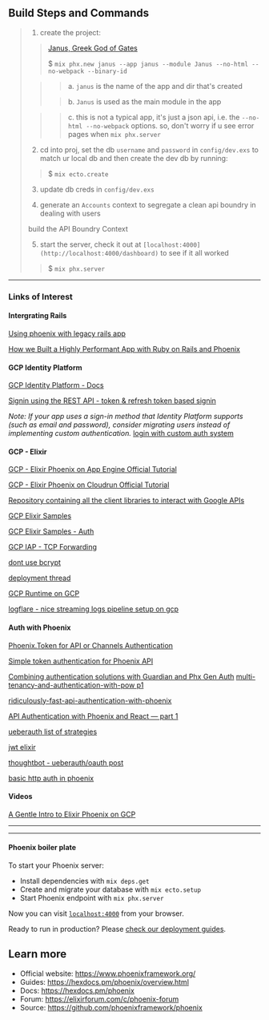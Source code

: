 
## Build Steps and Commands
> 1. create the project:
> 
>> [Janus, Greek God of Gates](https://en.wikipedia.org/wiki/Janus#:~:text=In%20ancient%20Roman%20religion%20and,depicted%20as%20having%20two%20faces.)
>> 
>> $ `mix phx.new janus --app janus --module Janus --no-html --no-webpack --binary-id`
>  
>>> a. `janus` is the name of the app and dir that's created
>> 
>>> b. `Janus` is used as the main module in the app
>
>>> c. this is not a typical app, it's just a json api, i.e. the `--no-html --no-webpack` options.  so, don't worry if u see error pages when `mix phx.server`
> 
> 2. cd into proj, set the db `username` and `password` in `config/dev.exs` to match ur local db and then create the dev db by running:
> 
>> $ `mix ecto.create`
> 
> 3. update db creds in `config/dev.exs`
> 
> 4. generate an `Accounts` context to segregate a clean api boundry in dealing with users
> 
> build the API Boundry Context
> 
> 5. start the server, check it out at `[localhost:4000](http://localhost:4000/dashboard)` to see if it all worked
> 
>> $ `mix phx.server`
>

---
### Links of Interest
#### Intergrating Rails
[Using phoenix with legacy rails app](https://littlelines.com/blog/2016/09/27/using-phoenix-with-a-legagy-rails-app)

[How we Built a Highly Performant App with Ruby on Rails and Phoenix](https://www.monterail.com/blog/ruby-on-rails-development-phoenix-elixir)

#### GCP Identity Platform
[GCP Identity Platform - Docs](https://cloud.google.com/docs)

[Signin using the REST API - token & refresh token based signin](https://cloud.google.com/identity-platform/docs/use-rest-api)

*Note: If your app uses a sign-in method that Identity Platform supports (such as email and password), consider migrating users instead of implementing custom authentication.*
[login with custom auth system](https://cloud.google.com/identity-platform/docs/web/custom)
#### GCP - Elixir
[GCP - Elixir Phoenix on App Engine Official Tutorial](https://cloud.google.com/community/tutorials/elixir-phoenix-on-google-app-engine)

[GCP - Elixir Phoenix on Cloudrun Official Tutorial](https://cloud.google.com/community/tutorials/elixir-phoenix-on-cloud-build-cloud-run)

[Repository containing all the client libraries to interact with Google APIs](https://github.com/googleapis/elixir-google-api)

[GCP Elixir Samples](https://github.com/GoogleCloudPlatform/elixir-samples)

[GCP Elixir Samples - Auth](https://github.com/GoogleCloudPlatform/elixir-samples/tree/master/auth)

[GCP IAP - TCP Forwarding](https://cloud.google.com/iap/docs/using-tcp-forwarding)

[dont use bcrypt](https://stackoverflow.com/questions/54877692/issue-with-elixir-phoenix-on-google-compute-engine)

[deployment thread](https://elixirforum.com/t/deployment-to-google-compute-engine/20409)

[GCP Runtime on GCP](https://github.com/GoogleCloudPlatform/elixir-runtime)

[logflare - nice streaming logs pipeline setup on gcp](https://github.com/Logflare/logflare)


#### Auth with Phoenix
[Phoenix.Token for API or Channels Authentication](https://hexdocs.pm/phoenix/Phoenix.Token.html)

[Simple token authentication for Phoenix API](https://dev.to/mnishiguchi/simple-token-authentication-for-phoenix-json-api-1m05)

[Combining authentication solutions with Guardian and Phx Gen Auth](https://fullstackphoenix.com/tutorials/combining-authentication-solutions-with-guardian-and-phx-gen-auth)
  [multi-tenancy-and-authentication-with-pow p1](https://fullstackphoenix.com/tutorials/multi-tenancy-and-authentication-with-pow)

[ridiculously-fast-api-authentication-with-phoenix](https://www.cloudbees.com/blog/ridiculously-fast-api-authentication-with-phoenix)

[API Authentication with Phoenix and React — part 1](https://medium.com/@tommyblue/api-authentication-with-phoenix-and-react-part-1-30c6865bfbd3)

[ueberauth list of strategies](https://github.com/ueberauth/ueberauth/wiki/List-of-Strategies)

[jwt elixir](https://njwest.medium.com/jwt-auth-with-an-elixir-on-phoenix-1-3-guardian-api-and-react-native-mobile-app-1bd00559ea51)

[thoughtbot - ueberauth/oauth post](https://thoughtbot.com/blog/authentication-in-elixir-web-applications-with-ueberauth-and-guardian-part-4)

[basic http auth in phoenix](https://nts.strzibny.name/basic-http-authentication-in-elixir-phoenix/)
#### Videos
[A Gentle Intro to Elixir Phoenix on GCP](https://www.youtube.com/watch?v=sJR4j9WBSR0)


---
---
#### Phoenix boiler plate

To start your Phoenix server:

  * Install dependencies with `mix deps.get`
  * Create and migrate your database with `mix ecto.setup`
  * Start Phoenix endpoint with `mix phx.server`

Now you can visit [`localhost:4000`](http://localhost:4000) from your browser.

Ready to run in production? Please [check our deployment guides](https://hexdocs.pm/phoenix/deployment.html).

## Learn more

  * Official website: https://www.phoenixframework.org/
  * Guides: https://hexdocs.pm/phoenix/overview.html
  * Docs: https://hexdocs.pm/phoenix
  * Forum: https://elixirforum.com/c/phoenix-forum
  * Source: https://github.com/phoenixframework/phoenix

